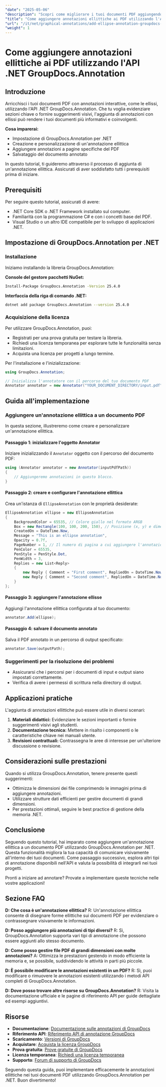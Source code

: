 ```yaml
---
"date": "2025-05-06"
"description": "Scopri come migliorare i tuoi documenti PDF aggiungendo annotazioni ellittiche interattive utilizzando l'API .NET GroupDocs.Annotation. Questa guida fornisce istruzioni dettagliate per gli sviluppatori."
"title": "Come aggiungere annotazioni ellittiche ai PDF utilizzando l'API .NET GroupDocs.Annotation"
"url": "/it/net/graphical-annotations/add-ellipse-annotation-groupdocs-annotation-dotnet/"
"weight": 1
---
```


# Come aggiungere annotazioni ellittiche ai PDF utilizzando l'API .NET GroupDocs.Annotation

## Introduzione

Arricchisci i tuoi documenti PDF con annotazioni interattive, come le ellissi, utilizzando l'API .NET GroupDocs.Annotation. Che tu voglia evidenziare sezioni chiave o fornire suggerimenti visivi, l'aggiunta di annotazioni con ellissi può rendere i tuoi documenti più informativi e coinvolgenti.

**Cosa imparerai:**
- Impostazione di GroupDocs.Annotation per .NET
- Creazione e personalizzazione di un'annotazione ellittica
- Aggiungere annotazioni a pagine specifiche del PDF
- Salvataggio del documento annotato

In questo tutorial, ti guideremo attraverso il processo di aggiunta di un'annotazione ellittica. Assicurati di aver soddisfatto tutti i prerequisiti prima di iniziare.

## Prerequisiti

Per seguire questo tutorial, assicurati di avere:
- .NET Core SDK o .NET Framework installato sul computer.
- Familiarità con la programmazione C# e con i concetti base del PDF.
- Visual Studio o un altro IDE compatibile per lo sviluppo di applicazioni .NET.

## Impostazione di GroupDocs.Annotation per .NET

### Installazione

Iniziamo installando la libreria GroupDocs.Annotation:

**Console del gestore pacchetti NuGet:**
```bash
Install-Package GroupDocs.Annotation -Version 25.4.0
```

**Interfaccia della riga di comando .NET:**
```bash
dotnet add package GroupDocs.Annotation --version 25.4.0
```

### Acquisizione della licenza

Per utilizzare GroupDocs.Annotation, puoi:
- Registrati per una prova gratuita per testare la libreria.
- Richiedi una licenza temporanea per esplorare tutte le funzionalità senza limitazioni.
- Acquista una licenza per progetti a lungo termine.

Per l'installazione e l'inizializzazione:
```csharp
using GroupDocs.Annotation;

// Inizializza l'annotatore con il percorso del tuo documento PDF
Annotator annotator = new Annotator("YOUR_DOCUMENT_DIRECTORY/input.pdf");
```

## Guida all'implementazione

### Aggiungere un'annotazione ellittica a un documento PDF

In questa sezione, illustreremo come creare e personalizzare un'annotazione ellittica.

#### Passaggio 1: inizializzare l'oggetto Annotator

Iniziare inizializzando il `Annotator` oggetto con il percorso del documento PDF:
```csharp
using (Annotator annotator = new Annotator(inputPdfPath))
{
    // Aggiungeremo annotazioni in questo blocco.
}
```

#### Passaggio 2: creare e configurare l'annotazione ellittica

Crea un'istanza di `EllipseAnnotation` con le proprietà desiderate:
```csharp
EllipseAnnotation ellipse = new EllipseAnnotation
{
    BackgroundColor = 65535, // Colore giallo nel formato ARGB
    Box = new Rectangle(100, 100, 200, 150), // Posizione (x, y) e dimensione (larghezza, altezza)
    CreatedOn = DateTime.Now,
    Message = "This is an ellipse annotation",
    Opacity = 0.7f,
    PageNumber = 1, // Il numero di pagina a cui aggiungere l'annotazione
    PenColor = 65535,
    PenStyle = PenStyle.Dot,
    PenWidth = 3,
    Replies = new List<Reply>
    {
        new Reply { Comment = "First comment", RepliedOn = DateTime.Now },
        new Reply { Comment = "Second comment", RepliedOn = DateTime.Now }
    }
};
```

#### Passaggio 3: aggiungere l'annotazione ellisse

Aggiungi l'annotazione ellittica configurata al tuo documento:
```csharp
annotator.Add(ellipse);
```

#### Passaggio 4: salvare il documento annotato

Salva il PDF annotato in un percorso di output specificato:
```csharp
annotator.Save(outputPath);
```

### Suggerimenti per la risoluzione dei problemi

- Assicurarsi che i percorsi per i documenti di input e output siano impostati correttamente.
- Verifica di avere i permessi di scrittura nella directory di output.

## Applicazioni pratiche

L'aggiunta di annotazioni ellittiche può essere utile in diversi scenari:
1. **Materiali didattici:** Evidenziare le sezioni importanti o fornire suggerimenti visivi agli studenti.
2. **Documentazione tecnica:** Mettere in risalto i componenti o le caratteristiche chiave nei manuali utente.
3. **Revisioni contrattuali:** Contrassegna le aree di interesse per un'ulteriore discussione o revisione.

## Considerazioni sulle prestazioni

Quando si utilizza GroupDocs.Annotation, tenere presente questi suggerimenti:
- Ottimizza le dimensioni dei file comprimendo le immagini prima di aggiungere annotazioni.
- Utilizzare strutture dati efficienti per gestire documenti di grandi dimensioni.
- Per prestazioni ottimali, seguire le best practice di gestione della memoria .NET.

## Conclusione

Seguendo questo tutorial, hai imparato come aggiungere un'annotazione ellittica a un documento PDF utilizzando GroupDocs.Annotation per .NET. Questa funzionalità migliora la tua capacità di comunicare visivamente all'interno dei tuoi documenti. Come passaggio successivo, esplora altri tipi di annotazione disponibili nell'API e valuta la possibilità di integrarli nei tuoi progetti.

Pronti a iniziare ad annotare? Provate a implementare queste tecniche nelle vostre applicazioni!

## Sezione FAQ

**D: Che cosa è un'annotazione ellittica?**
R: Un'annotazione ellittica consente di disegnare forme ellittiche sui documenti PDF per evidenziare o contrassegnare visivamente le informazioni.

**D: Posso aggiungere più annotazioni di tipi diversi?**
R: Sì, GroupDocs.Annotation supporta vari tipi di annotazione che possono essere aggiunti allo stesso documento.

**D: Come posso gestire file PDF di grandi dimensioni con molte annotazioni?**
A: Ottimizza le prestazioni gestendo in modo efficiente la memoria e, se possibile, suddividendo le attività in parti più piccole.

**D: È possibile modificare le annotazioni esistenti in un PDF?**
R: Sì, puoi modificare o rimuovere le annotazioni esistenti utilizzando i metodi API completi di GroupDocs.Annotation.

**D: Dove posso trovare altre risorse su GroupDocs.Annotation?**
R: Visita la documentazione ufficiale e le pagine di riferimento API per guide dettagliate ed esempi aggiuntivi.

## Risorse
- **Documentazione**: [Documentazione sulle annotazioni di GroupDocs](https://docs.groupdocs.com/annotation/net/)
- **Riferimento API**: [Riferimento API di annotazione GroupDocs](https://reference.groupdocs.com/annotation/net/)
- **Scaricamento**: [Versioni di GroupDocs](https://releases.groupdocs.com/annotation/net/)
- **Acquistare**: [Acquista la licenza GroupDocs](https://purchase.groupdocs.com/buy)
- **Prova gratuita**: [Prove gratuite di GroupDocs](https://releases.groupdocs.com/annotation/net/)
- **Licenza temporanea**: [Richiedi una licenza temporanea](https://purchase.groupdocs.com/temporary-license/)
- **Supporto**: [Forum di supporto di GroupDocs](https://forum.groupdocs.com/c/annotation/)

Seguendo questa guida, puoi implementare efficacemente le annotazioni ellittiche nei tuoi documenti PDF utilizzando GroupDocs.Annotation per .NET. Buon divertimento!